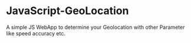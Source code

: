 # JavaScript-GeoLocation
A simple JS WebApp to determine your Geolocation with other Parameter like speed accuracy etc.
